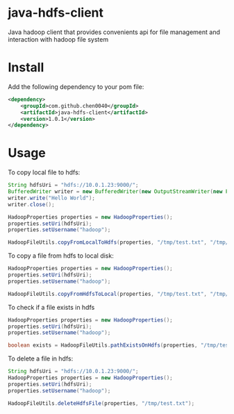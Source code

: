 # java-hdfs-client

Java hadoop client that provides convenients api for file management and interaction with hadoop file system

# Install

Add the following dependency to your pom file:

```xml
<dependency>
    <groupId>com.github.chen0040</groupId>
    <artifactId>java-hdfs-client</artifactId>
    <version>1.0.1</version>
</dependency>
```

# Usage

To copy local file to hdfs:

```java
String hdfsUri = "hdfs://10.0.1.23:9000/";
BufferedWriter writer = new BufferedWriter(new OutputStreamWriter(new FileOutputStream("/tmp/test.txt")));
writer.write("Hello World");
writer.close();

HadoopProperties properties = new HadoopProperties();
properties.setUri(hdfsUri);
properties.setUsername("hadoop");

HadoopFileUtils.copyFromLocalToHdfs(properties, "/tmp/test.txt", "/tmp/test.txt");
```

To copy a file from hdfs to local disk:

```java
HadoopProperties properties = new HadoopProperties();
properties.setUri(hdfsUri);
properties.setUsername("hadoop");

HadoopFileUtils.copyFromHdfsToLocal(properties, "/tmp/test.txt", "/tmp/test.txt");
```

To check if a file exists in hdfs

```java
HadoopProperties properties = new HadoopProperties();
properties.setUri(hdfsUri);
properties.setUsername("hadoop");

boolean exists = HadoopFileUtils.pathExistsOnHdfs(properties, "/tmp/test.txt");
```

To delete a file in hdfs:

```java
String hdfsUri = "hdfs://10.0.1.23:9000/";
HadoopProperties properties = new HadoopProperties();
properties.setUri(hdfsUri);
properties.setUsername("hadoop");

HadoopFileUtils.deleteHdfsFile(properties, "/tmp/test.txt");
```
